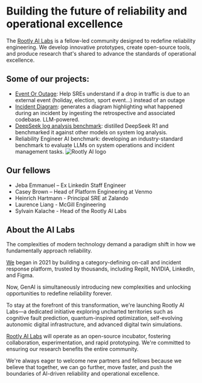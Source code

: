 # Building the future of reliability and operational excellence 
The [Rootly AI Labs](https://labs.rootly.ai/) is a fellow-led community designed to redefine reliability engineering. We develop innovative prototypes, create open-source tools, and produce research that's shared to advance the standards of operational excellence.

## Some of our projects:
* [Event Or Outage](https://github.com/Rootly-AI-Labs/EventOrOutage): Help SREs understand if a drop in traffic is due to an external event (holiday, election, sport event...) instead of an outage
* [Incident Diagram](https://github.com/Rootly-AI-Labs/IncidentDiagram): generates a diagram highlighting what happened during an incident by ingesting the retrospective and associated codebase. LLM-powered.
* [DeepSeek log analysis benchmark](https://rootly.com/blog/classifying-error-logs-with-ai-can-deepseek-r1-outperform-gpt-4o-and-llama-3): distilled DeepSeek R1 and benchmarked it against other models on system log analysis.
* Reliability Engineer AI benchmark: developing an industry-standard benchmark to evaluate LLMs on system operations and incident management tasks.
![Rootly AI logo](https://github.com/Rootly-AI-Labs/EventOrOutage/raw/main/rootly-ai.png)

## Our fellows
* Jeba Emmanuel – Ex Linkedin Staff Engineer
* Casey Brown – Head of Platform Engineering at Venmo
* Heinrich Hartmann - Principal SRE at Zalando
* Laurence Liang - McGill Engineering
* Sylvain Kalache - Head of the Rootly AI Labs

## About the AI Labs

The complexities of modern technology demand a paradigm shift in how we fundamentally approach reliability.

[We](https://rootly.com/) began in 2021 by building a category-defining on-call and incident response platform, trusted by thousands, including Replit, NVIDIA, LinkedIn, and Figma.

Now, GenAI is simultaneously introducing new complexities and unlocking opportunities to redefine reliability forever.

To stay at the forefront of this transformation, we're launching Rootly AI Labs—a dedicated initiative exploring uncharted territories such as cognitive fault prediction, quantum-inspired optimization, self-evolving autonomic digital infrastructure, and advanced digital twin simulations.

[Rootly AI Labs](https://labs.rootly.ai/) will operate as an open-source incubator, fostering collaboration, experimentation, and rapid prototyping. We're committed to ensuring our research benefits the entire community.

We're always eager to welcome new partners and fellows because we believe that together, we can go further, move faster, and push the boundaries of AI-driven reliability and operational excellence.
